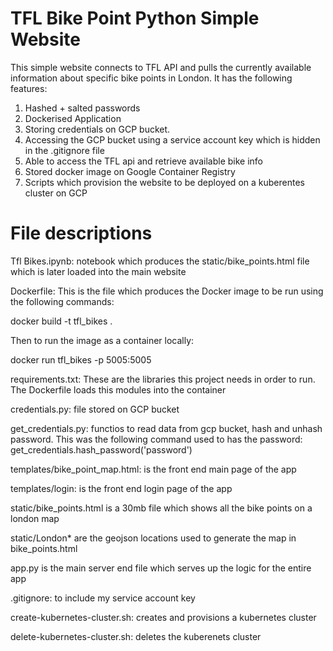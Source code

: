 # TFL Bike Point Python Simple Website

This simple website connects to TFL API and pulls the currently available information about specific bike points in London. It has the following features:

1. Hashed + salted passwords
2. Dockerised Application
3. Storing credentials on GCP bucket.
4. Accessing the GCP bucket using a service account key which is hidden in the .gitignore file
5. Able to access the TFL api and retrieve available bike info
6. Stored docker image on Google Container Registry
7. Scripts which provision the website to be deployed on a kuberentes cluster on GCP

# File descriptions

Tfl Bikes.ipynb: notebook which produces the static/bike_points.html file which is later loaded into the main website

Dockerfile: This is the file which produces the Docker image to be run using the following commands:

docker build -t tfl_bikes .

Then to run the image as a container locally:

docker run tfl_bikes -p 5005:5005


requirements.txt: These are the libraries this project needs in order to run. The Dockerfile loads this modules into the container

credentials.py: file stored on GCP bucket

get_credentials.py: functios to read data from gcp bucket, hash and unhash password. This was the following command used to has the password:
get_credentials.hash_password('password')

templates/bike_point_map.html: is the front end main page of the app

templates/login: is the front end login page of the app

static/bike_points.html is a 30mb file which shows all the bike points on a london map

static/London* are the geojson locations used to generate the map in bike_points.html

app.py is the main server end file which serves up the logic for the entire app

.gitignore: to include my service account key

create-kubernetes-cluster.sh: creates and provisions a kubernetes cluster

delete-kubernetes-cluster.sh: deletes the kuberenets cluster
